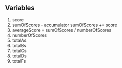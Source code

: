 ## Variables

1. score
1. sumOfScores - accumulator sumOfScores += score
1. averageScore = sumOfScores / numberOfScores
1. numberOfScores
1. totalAs
1. totalBs
1. totalCs
1. totalDs
1. totalFs

